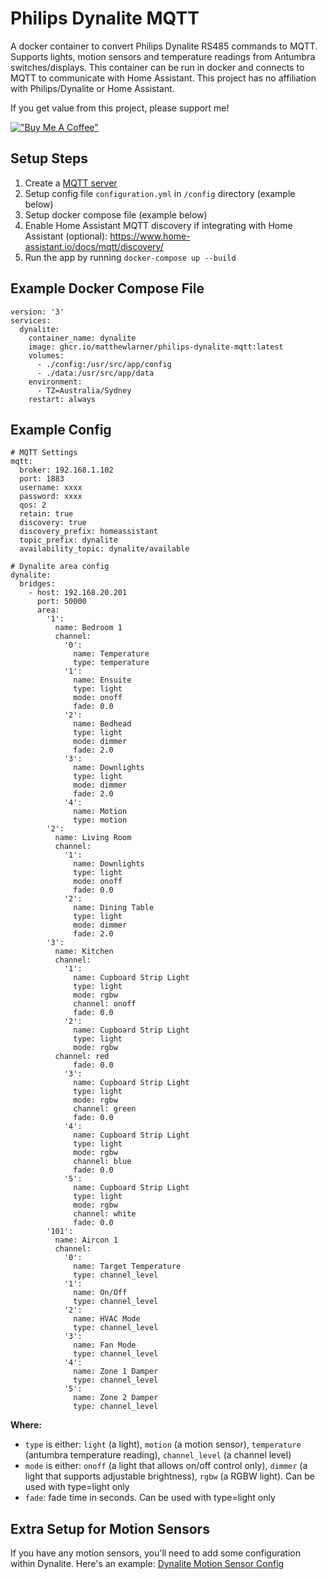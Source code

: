 # Philips Dynalite MQTT
A docker container to convert Philips Dynalite RS485 commands to MQTT. 
Supports lights, motion sensors and temperature readings from Antumbra switches/displays.
This container can be run in docker and connects to MQTT to communicate with Home Assistant. This project has no affiliation with Philips/Dynalite or Home Assistant. 

If you get value from this project, please support me!

[!["Buy Me A Coffee"](https://www.buymeacoffee.com/assets/img/custom_images/orange_img.png)](https://buymeacoffee.com/matthewlars)

## Setup Steps
1. Create a [MQTT server](https://hub.docker.com/_/eclipse-mosquitto)
2. Setup config file `configuration.yml` in `/config` directory (example below)
3. Setup docker compose file (example below)
4. Enable Home Assistant MQTT discovery if integrating with Home Assistant (optional): https://www.home-assistant.io/docs/mqtt/discovery/
5. Run the app by running `docker-compose up --build`

## Example Docker Compose File
```
version: '3'
services:
  dynalite:
    container_name: dynalite
    image: ghcr.io/matthewlarner/philips-dynalite-mqtt:latest
    volumes:
      - ./config:/usr/src/app/config
      - ./data:/usr/src/app/data
    environment:
      - TZ=Australia/Sydney
    restart: always
```

## Example Config
```
# MQTT Settings
mqtt:
  broker: 192.168.1.102
  port: 1883
  username: xxxx
  password: xxxx
  qos: 2
  retain: true
  discovery: true
  discovery_prefix: homeassistant
  topic_prefix: dynalite
  availability_topic: dynalite/available

# Dynalite area config
dynalite:
  bridges:
    - host: 192.168.20.201
      port: 50000
      area:
        '1':
          name: Bedroom 1
          channel:       
            '0':
              name: Temperature
              type: temperature
            '1':
              name: Ensuite
              type: light
              mode: onoff
              fade: 0.0
            '2':
              name: Bedhead
              type: light
              mode: dimmer
              fade: 2.0
            '3':
              name: Downlights
              type: light
              mode: dimmer
              fade: 2.0
            '4':
              name: Motion
              type: motion
        '2':
          name: Living Room
          channel:
            '1':
              name: Downlights
              type: light
              mode: onoff
              fade: 0.0
            '2':
              name: Dining Table
              type: light
              mode: dimmer
              fade: 2.0
        '3':
          name: Kitchen
          channel:
            '1':
              name: Cupboard Strip Light
              type: light
              mode: rgbw
              channel: onoff
              fade: 0.0
            '2':
              name: Cupboard Strip Light
              type: light
              mode: rgbw
	      channel: red
              fade: 0.0
            '3':
              name: Cupboard Strip Light
              type: light
              mode: rgbw
              channel: green
              fade: 0.0
            '4':
              name: Cupboard Strip Light
              type: light
              mode: rgbw
              channel: blue
              fade: 0.0
            '5':
              name: Cupboard Strip Light
              type: light
              mode: rgbw
              channel: white
              fade: 0.0
        '101':
          name: Aircon 1
          channel:
            '0':
              name: Target Temperature
              type: channel_level
            '1':
              name: On/Off
              type: channel_level
            '2':
              name: HVAC Mode
              type: channel_level
            '3':
              name: Fan Mode
              type: channel_level
            '4':
              name: Zone 1 Damper
              type: channel_level
            '5':
              name: Zone 2 Damper
              type: channel_level
```

**Where:**
- `type` is either: `light` (a light), `motion` (a motion sensor), `temperature` (antumbra temperature reading), `channel_level` (a channel level)
- `mode` is either: `onoff` (a light that allows on/off control only), `dimmer` (a light that supports adjustable brightness), `rgbw` (a RGBW light). Can be used with type=light only
- `fade`: fade time in seconds. Can be used with type=light only

## Extra Setup for Motion Sensors
If you have any motion sensors, you'll need to add some configuration within Dynalite.
Here's an example:
[Dynalite Motion Sensor Config](motion_sensor.jpg)
